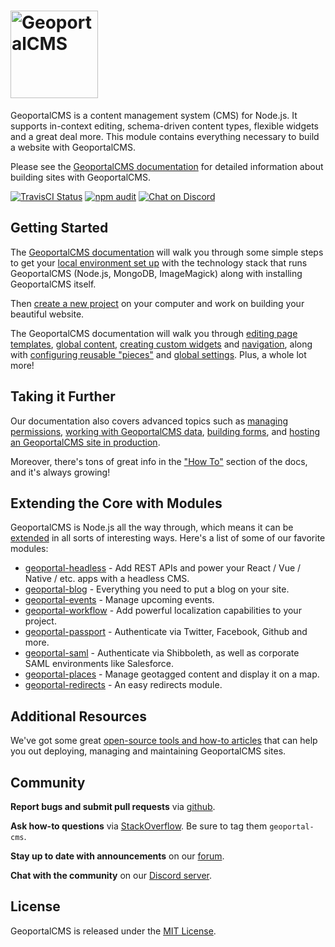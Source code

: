 # [<img src="./GeoportalCMS_logo.png" height="140" title="GeoportalCMS" />](http://geoportalcms.org/)

GeoportalCMS is a content management system (CMS) for Node.js. It supports in-context editing, schema-driven content types, flexible widgets and a great deal more. This module contains everything necessary to build a website with GeoportalCMS.

Please see the [GeoportalCMS documentation](http://geoportalcms.org/docs) for detailed information about building sites with GeoportalCMS.

[![TravisCI Status](https://travis-ci.org/geoportalcms/geoportal.svg?branch=master)](https://travis-ci.org/geoportalcms/geoportal)
[<img src="./badges/npm-audit-badge.png" title="npm audit" />](https://docs.npmjs.com/cli/audit)
[![Chat on Discord](https://img.shields.io/discord/517772094482677790.svg)](http://chat.geoportalcms.org)

## Getting Started

The [GeoportalCMS documentation](https://docs.geoportalcms.org/geoportal/tutorials/getting-started) will walk you through some simple steps to get your [local environment set up](https://docs.geoportalcms.org/geoportal/tutorials/getting-started/setting-up-your-environment) with the technology stack that runs GeoportalCMS (Node.js, MongoDB, ImageMagick) along with installing GeoportalCMS itself.

Then [create a new project](https://docs.geoportalcms.org/geoportal/tutorials/getting-started/creating-your-first-project) on your computer and work on building your beautiful website.

The GeoportalCMS documentation will walk you through [editing page templates](https://docs.geoportalcms.org/geoportal/tutorials/getting-started/editing-page-templates), [global content](https://docs.geoportalcms.org/geoportal/tutorials/getting-started/global), [creating custom widgets](https://docs.geoportalcms.org/geoportal/tutorials/getting-started/custom-widgets) and [navigation](https://docs.geoportalcms.org/geoportal/tutorials/getting-started/building-navigation), along with [configuring reusable "pieces"](https://docs.geoportalcms.org/geoportal/tutorials/getting-started/reusable-content-with-pieces) and [global settings](https://docs.geoportalcms.org/geoportal/tutorials/getting-started/settings). Plus, a whole lot more!

## Taking it Further

Our documentation also covers advanced topics such as [managing permissions](https://docs.geoportalcms.org/geoportal/tutorials/intermediate/permissions), [working with GeoportalCMS data](https://docs.geoportalcms.org/geoportal/tutorials/intermediate/model-layer), [building forms](https://docs.geoportalcms.org/geoportal/tutorials/intermediate/forms), and [hosting an GeoportalCMS site in production](https://docs.geoportalcms.org/geoportal/tutorials/intermediate/deployment).

Moreover, there's tons of great info in the ["How To"](https://docs.geoportalcms.org/geoportal/tutorials/howtos) section of the docs, and it's always growing!

## Extending the Core with Modules

GeoportalCMS is Node.js all the way through, which means it can be [extended](http://geoportalcms.org/extend) in all sorts of interesting ways. Here's a list of some of our favorite modules:

* [geoportal-headless](https://github.com/geoportalcms/geoportal-headless) - Add REST APIs and power your React / Vue / Native / etc. apps with a headless CMS.
* [geoportal-blog](https://github.com/geoportalcms/geoportal-blog) - Everything you need to put a blog on your site.
* [geoportal-events](https://github.com/geoportalcms/geoportal-events) - Manage upcoming events.
* [geoportal-workflow](https://github.com/geoportalcms/geoportal-workflow) - Add powerful localization capabilities to your project.
* [geoportal-passport](https://github.com/geoportalcms/geoportal-passport) - Authenticate via Twitter, Facebook, Github and more.
* [geoportal-saml](https://github.com/geoportalcms/geoportal-saml) - Authenticate via Shibboleth, as well as corporate SAML environments like Salesforce.
* [geoportal-places](https://github.com/geoportalcms/geoportal-places) - Manage geotagged content and display it on a map.
* [geoportal-redirects](https://github.com/geoportalcms/geoportal-redirects) - An easy redirects module.

## Additional Resources
We've got some great [open-source tools and how-to articles](https://docs.geoportalcms.org/geoportal/tutorials/intermediate/deployment) that can help you out deploying, managing and maintaining GeoportalCMS sites.

## Community

**Report bugs and submit pull requests** via [github](https://github.com/geoportalcms/geoportal/issues).

**Ask how-to questions** via [StackOverflow](https://stackoverflow.com/questions/tagged/geoportal-cms). Be sure to tag them `geoportal-cms`.

**Stay up to date with announcements** on our [forum](https://forum.geoportalcms.org).

**Chat with the community** on our [Discord server](http://chat.geoportalcms.org).

## License
GeoportalCMS is released under the [MIT License](https://github.com/geoportalcms/geoportal/blob/master/LICENSE.md).
